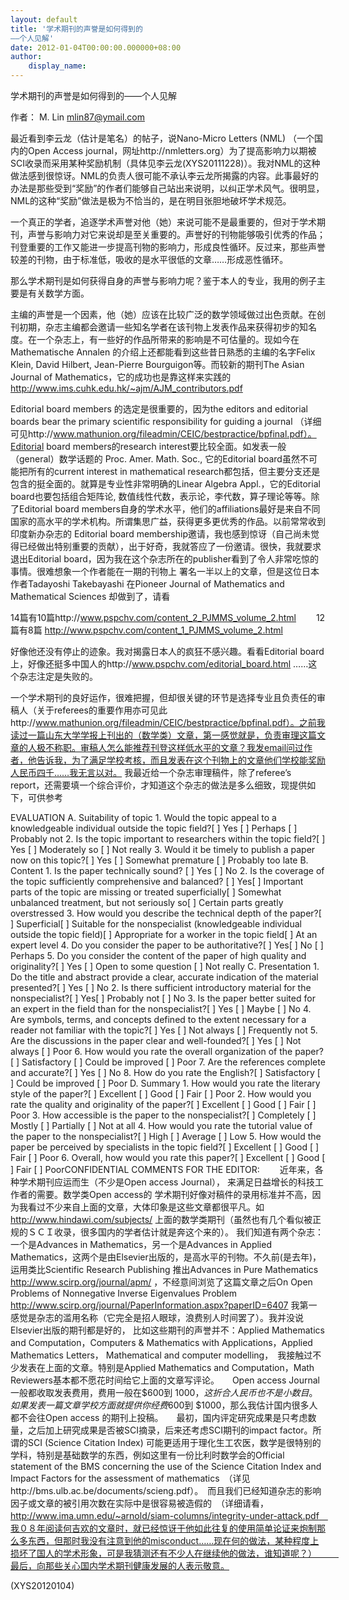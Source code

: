 ```yaml
---
layout: default
title: '学术期刊的声誉是如何得到的
——个人见解'
date: 2012-01-04T00:00:00.000000+08:00
author:
    display_name: 
---
```


学术期刊的声誉是如何得到的——个人见解

作者： M. Lin     mlin87@ymail.com

最近看到李云龙（估计是笔名）的帖子，说Nano-Micro Letters (NML) （一个国内的Open Access journal，网址http://nmletters.org）为了提高影响力以期被SCI收录而采用某种奖励机制（具体见李云龙(XYS20111228)）。我对NML的这种做法感到很惊讶。NML的负责人很可能不承认李云龙所揭露的内容。此事最好的办法是那些受到“奖励”的作者们能够自己站出来说明，以纠正学术风气。很明显，NML的这种“奖励”做法是极为不恰当的，是在明目张胆地破坏学术规范。

一个真正的学者，追逐学术声誉对他（她）来说可能不是最重要的，但对于学术期刊，声誉与影响力对它来说却是至关重要的。声誉好的刊物能够吸引优秀的作品；刊登重要的工作又能进一步提高刊物的影响力，形成良性循环。反过来，那些声誉较差的刊物，由于标准低，吸收的是水平很低的文章……形成恶性循环。

那么学术期刊是如何获得自身的声誉与影响力呢？鉴于本人的专业，我用的例子主要是有关数学方面。

主编的声誉是一个因素，他（她）应该在比较广泛的数学领域做过出色贡献。在创刊初期，杂志主编都会邀请一些知名学者在该刊物上发表作品来获得初步的知名度。在一个杂志上，有一些好的作品所带来的影响是不可估量的。现如今在Mathematische Annalen 的介绍上还都能看到这些昔日熟悉的主编的名字Felix Klein, David Hilbert, Jean-Pierre Bourguigon等。而较新的期刊The Asian Journal of Mathematics，它的成功也是靠这样来实践的 http://www.ims.cuhk.edu.hk/~ajm/AJM_contributors.pdf

Editorial board members 的选定是很重要的，因为the editors and editorial boards bear the primary scientific responsibility for guiding a journal （详细可见http://www.mathunion.org/fileadmin/CEIC/bestpractice/bpfinal.pdf）。Editorial board members的research interest要比较全面。如发表一般（general）数学话题的 Proc. Amer. Math. Soc., 它的Editorial board虽然不可能把所有的current interest in mathematical research都包括，但主要分支还是包含的挺全面的。就算是专业性非常明确的Linear Algebra Appl.，它的Editorial board也要包括组合矩阵论, 数值线性代数，表示论，李代数，算子理论等等。除了Editorial board members自身的学术水平，他们的affiliations最好是来自不同国家的高水平的学术机构。所谓集思广益，获得更多更优秀的作品。以前常常收到印度新办杂志的 Editorial board membership邀请，我也感到惊讶（自己尚未觉得已经做出特别重要的贡献），出于好奇，我就答应了一份邀请。很快，我就要求退出Editorial board，因为我在这个杂志所在的publisher看到了令人非常吃惊的事情。很难想象一个作者能在一期的刊物上 署名一半以上的文章，但是这位日本作者Tadayoshi Takebayashi   在Pioneer Journal of Mathematics and Mathematical Sciences 却做到了，请看

14篇有10篇http://www.pspchv.com/content_2_PJMMS_volume_2.html 　　12篇有8篇      http://www.pspchv.com/content_1_PJMMS_volume_2.html

好像他还没有停止的迹象。我对揭露日本人的疯狂不感兴趣。看看Editorial board上，好像还挺多中国人的http://www.pspchv.com/editorial_board.html  ……这个杂志注定是失败的。

一个学术期刊的良好运作，很难把握，但却很关键的环节是选择专业且负责任的审稿人（关于referees的重要作用亦可见此http://www.mathunion.org/fileadmin/CEIC/bestpractice/bpfinal.pdf）。之前我读过一篇山东大学学报上刊出的（数学类）文章，第一感觉就是，负责审理这篇文章的人极不称职。审稿人怎么能推荐刊登这样低水平的文章？我发email问过作者，他告诉我，为了满足学校考核，而且发表在这个刊物上的文章他们学校能奖励人民币四千……我无言以对。   我最近给一个杂志审理稿件，除了referee’s report，还需要填一个综合评价，才知道这个杂志的做法是多么细致，现提供如下，可供参考

EVALUATION A. Suitability of topic 1. Would the topic appeal to a knowledgeable individual outside the topic field?[ ] Yes      [ ] Perhaps [ ] Probably not 2. Is the topic important to researchers within the topic field?[ ] Yes      [ ] Moderately so        [ ] Not really 3. Would it be timely to publish a paper now on this topic?[ ] Yes      [ ] Somewhat premature   [ ] Probably too late B. Content 1. Is the paper technically sound?  [ ] Yes       [ ] No 2. Is the coverage of the topic sufficiently comprehensive and balanced? [ ] Yes[ ] Important parts of the topic are missing or treated superficially[ ] Somewhat unbalanced treatment, but not seriously so[ ] Certain parts greatly overstressed 3. How would you describe the technical depth of the paper?[ ] Superficial[ ] Suitable for the nonspecialist (knowledgeable individual outside the topic field)[ ] Appropriate for a worker in the topic field[ ] At an expert level 4. Do you consider the paper to be authoritative?[ ] Yes[ ] No [ ] Perhaps 5. Do you consider the content of the paper of high quality and originality?[ ] Yes      [ ] Open to some question   [ ] Not really C. Presentation 1. Do the title and abstract provide a clear, accurate indication of the material presented?[ ] Yes      [ ] No 2. Is there sufficient introductory material for the nonspecialist?[ ] Yes[ ] Probably not         [ ] No 3. Is the paper better suited for an expert in the field than for the nonspecialist?[ ] Yes      [ ] Maybe                [ ] No 4. Are symbols, terms, and concepts defined to the extent necessary for a reader not familiar with the topic?[ ] Yes      [ ] Not always           [ ] Frequently not 5. Are the discussions in the paper clear and well-founded?[ ] Yes            [ ] Not always          [ ] Poor 6. How would you rate the overall organization of the paper?[ ] Satisfactory   [ ] Could be improved   [ ] Poor 7. Are the references complete and accurate?[ ] Yes            [ ] No 8. How do you rate the English?[ ] Satisfactory   [ ] Could be improved   [ ] Poor D. Summary 1. How would you rate the literary style of the paper?[ ] Excellent    [ ] Good     [ ] Fair       [ ] Poor 2. How would you rate the quality and originality of the paper?[ ] Excellent    [ ] Good     [ ] Fair       [ ] Poor 3. How accessible is the paper to the nonspecialist?[ ] Completely   [ ] Mostly   [ ] Partially  [ ] Not at all 4. How would you rate the tutorial value of the paper to the nonspecialist?[ ] High         [ ] Average  [ ] Low 5. How would the paper be perceived by specialists in the topic field?[ ] Excellent    [ ] Good     [ ] Fair       [ ] Poor 6. Overall, how would you rate this paper?[ ] Excellent    [ ] Good     [ ] Fair       [ ] PoorCONFIDENTIAL COMMENTS FOR THE EDITOR: 　　近年来，各种学术期刊应运而生（不少是Open access Journal）， 来满足日益增长的科技工作者的需要。数学类Open access的 学术期刊好像对稿件的录用标准并不高，因为我看过不少来自上面的文章，大体印象是这些文章都很平凡。如 http://www.hindawi.com/subjects/ 上面的数学类期刊（虽然也有几个看似被正规的ＳＣＩ收录，很多国内的学者估计就是奔这个来的）。 我们知道有两个杂志：一个是Advances in Mathematics，另一个是Advances in Applied Mathematics，这两个是由Elsevier出版的，是高水平的刊物。不久前(是去年)，运用类比Scientific  Research Publishing 推出Advances in Pure Mathematics http://www.scirp.org/journal/apm/ ，不经意间浏览了这篇文章之后On Open Problems of Nonnegative Inverse Eigenvalues Problem http://www.scirp.org/journal/PaperInformation.aspx?paperID=6407 我第一感觉是杂志的滥用名称（它完全是招人眼球，浪费别人时间罢了）。我并没说Elsevier出版的期刊都是好的， 比如这些期刊的声誉并不：Applied Mathematics and Computation，Computers & Mathematics with Applications，Applied Mathematics Letters， Mathematical and computer modelling，　我接触过不少发表在上面的文章。特别是Applied Mathematics and Computation，Math Reviewers基本都不愿花时间给它上面的文章写评论。　　Open access Journal一般都收取发表费用，费用一般在$600到 $1000，这折合人民币也不是小数目。如果发表一篇文章学校方面就提供你经费$600到 $1000，那么我估计国内很多人都不会往Open access 的期刊上投稿。　　最初，国内评定研究成果是只考虑数量，之后加上研究成果是否被SCI摘录，后来还考虑SCI期刊的impact factor。所谓的SCI (Science Citation Index)   可能更适用于理化生工农医，数学是很特别的学科，特别是基础数学的东西，例如这里有一份比利时数学会的Official statement of the BMS concerning the use of the Science Citation Index and Impact Factors for the assessment of mathematics　（详见http://bms.ulb.ac.be/documents/scieng.pdf）。　而且我们已经知道杂志的影响因子或文章的被引用次数在实际中是很容易被造假的　（详细请看， http://www.ima.umn.edu/~arnold/siam-columns/integrity-under-attack.pdf　我０８年阅读何吉欢的文章时，就已经惊讶于他如此往复的使用简单论证来炮制那么多东西，但那时我没有注意到他的misconduct……现在何的做法，某种程度上损坏了国人的学术形象，可是我猜测还有不少人在继续他的做法，谁知道呢？）　　　最后，向那些关心国内学术期刊健康发展的人表示敬意。

(XYS20120104)

